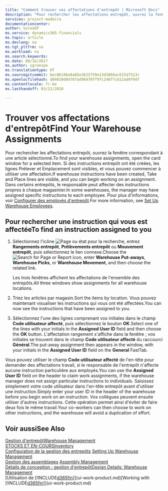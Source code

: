 ```yaml
---
title: "Comment trouver vos affectations d'entrepôt | Microsoft Docs"
description: "Pour rechercher les affectations entrepôt, ouvrez la fenêtre correspondant à une article sélectionné. Si des instructions entrepôt ont été créées, les lignes Prélever et Emplacement sont visibles, et vous pouvez commencer à utiliser une affectation. Dans certains entrepôts, le responsable peut affecter des instructions propres à chaque magasinier."
services: project-madeira
documentationcenter: 
author: SorenGP
ms.service: dynamics365-financials
ms.topic: article
ms.devlang: na
ms.tgt_pltfrm: na
ms.workload: na
ms.search.keywords: 
ms.date: 08/16/2017
ms.author: sgroespe
ms.translationtype: HT
ms.sourcegitcommit: bec0619be0a65e3625759e13d2866ac615d7513c
ms.openlocfilehash: d84010d0d707ad96970ff9fc24077cb12ad9f9df
ms.contentlocale: fr-be
ms.lasthandoff: 03/22/2018

---
```

# <a name="find-your-warehouse-assignments"></a><span data-ttu-id="23785-105">Trouver vos affectations d'entrepôt</span><span class="sxs-lookup"><span data-stu-id="23785-105">Find Your Warehouse Assignments</span></span>
<span data-ttu-id="23785-106">Pour rechercher les affectations entrepôt, ouvrez la fenêtre correspondant à une article sélectionné.</span><span class="sxs-lookup"><span data-stu-id="23785-106">To find your warehouse assignments, open the card window for a selected item.</span></span> <span data-ttu-id="23785-107">Si des instructions entrepôt ont été créées, les lignes Prélever et Emplacement sont visibles, et vous pouvez commencer à utiliser une affectation.</span><span class="sxs-lookup"><span data-stu-id="23785-107">If warehouse instructions have been created, Take and Place lines are visible, and you can begin working on an assignment.</span></span> <span data-ttu-id="23785-108">Dans certains entrepôts, le responsable peut affecter des instructions propres à chaque magasinier.</span><span class="sxs-lookup"><span data-stu-id="23785-108">In some warehouses, the manager may have assigned specific instructions to each employee.</span></span> <span data-ttu-id="23785-109">Pour plus d'informations, voir [Configurer des employés d'entrepôt](warehouse-how-to-set-up-warehouse-employees.md).</span><span class="sxs-lookup"><span data-stu-id="23785-109">For more information, see [Set Up Warehouse Employees](warehouse-how-to-set-up-warehouse-employees.md).</span></span>

## <a name="to-find-an-instruction-assigned-to-you"></a><span data-ttu-id="23785-110">Pour rechercher une instruction qui vous est affectée</span><span class="sxs-lookup"><span data-stu-id="23785-110">To find an instruction assigned to you</span></span>  
1.  <span data-ttu-id="23785-111">Sélectionnez l'icône ![Page ou état pour la recherche](media/ui-search/search_small.png "Page ou état pour la recherche"), entrez **Rangements entrepôt**, **Prélèvements entrepôt** ou **Mouvement entrepôt**, puis sélectionnez le lien connexe.</span><span class="sxs-lookup"><span data-stu-id="23785-111">Choose the ![Search for Page or Report](media/ui-search/search_small.png "Search for Page or Report icon") icon, enter **Warehouse Put-aways**, **Warehouse Picks**, or **Warehouse Movement**, and then choose the related link.</span></span>

    <span data-ttu-id="23785-112">Les trois fenêtres affichent les affectations de l'ensemble des entrepôts.</span><span class="sxs-lookup"><span data-stu-id="23785-112">All three windows show assignments for all warehouse locations.</span></span>  

2. <span data-ttu-id="23785-113">Triez les articles par magasin.</span><span class="sxs-lookup"><span data-stu-id="23785-113">Sort the items by location.</span></span> <span data-ttu-id="23785-114">Vous pouvez maintenant visualiser les instructions qui vous ont été affectées.</span><span class="sxs-lookup"><span data-stu-id="23785-114">You can now see the instructions that have been assigned to you.</span></span>  
3. <span data-ttu-id="23785-115">Sélectionnez l'une des lignes comprenant vos initiales dans le champ **Code utilisateur affecté**, puis sélectionnez le bouton **OK**.</span><span class="sxs-lookup"><span data-stu-id="23785-115">Select one of the lines with your initials in the **Assigned User ID** field and then choose the **OK** button.</span></span> <span data-ttu-id="23785-116">L'affectation rangement s'affiche dans la fenêtre ; vos initiales se trouvent dans le champ **Code utilisateur affecté** du raccourci **Général**.</span><span class="sxs-lookup"><span data-stu-id="23785-116">The put-away assignment then appears in the window, with your initials in the **Assigned User ID** field on the **General** FastTab.</span></span>  

<span data-ttu-id="23785-117">Vous pouvez utiliser le champ **Code utilisateur affecté** de l'en-tête pour demander des affectations travail, si le responsable de l'entrepôt n'affecte aucune instruction particulière aux employés.</span><span class="sxs-lookup"><span data-stu-id="23785-117">You can use the **Assigned User ID** field on the header to claim work assignments, if the warehouse manager does not assign particular instructions to individuals.</span></span> <span data-ttu-id="23785-118">Saisissez simplement votre code utilisateur dans l'en-tête entrepôt avant d'utiliser une instruction.</span><span class="sxs-lookup"><span data-stu-id="23785-118">Simply enter your user ID in the header of the warehouse before you begin work on an instruction.</span></span> <span data-ttu-id="23785-119">Vos collègues peuvent ensuite utiliser d'autres instructions. Cette opération permet ainsi d'éviter de faire deux fois le même travail.</span><span class="sxs-lookup"><span data-stu-id="23785-119">Your co-workers can then choose to work on other instructions, and the warehouse will avoid a duplication of effort.</span></span>  

## <a name="see-also"></a><span data-ttu-id="23785-120">Voir aussi</span><span class="sxs-lookup"><span data-stu-id="23785-120">See Also</span></span>  
[<span data-ttu-id="23785-121">Gestion d'entrepôt</span><span class="sxs-lookup"><span data-stu-id="23785-121">Warehouse Management</span></span>](warehouse-manage-warehouse.md)  
[<span data-ttu-id="23785-122">STOCKS ET EN-COURS</span><span class="sxs-lookup"><span data-stu-id="23785-122">Inventory</span></span>](inventory-manage-inventory.md)  
<span data-ttu-id="23785-123">[Configuration de la gestion des entrepôts](warehouse-setup-warehouse.md)   </span><span class="sxs-lookup"><span data-stu-id="23785-123">[Setting Up Warehouse Management](warehouse-setup-warehouse.md)   </span></span>  
<span data-ttu-id="23785-124">[Gestion des assemblages](assembly-assemble-items.md)  </span><span class="sxs-lookup"><span data-stu-id="23785-124">[Assembly Management](assembly-assemble-items.md)  </span></span>  
[<span data-ttu-id="23785-125">Détails de conception : gestion d'entrepôt</span><span class="sxs-lookup"><span data-stu-id="23785-125">Design Details: Warehouse Management</span></span>](design-details-warehouse-management.md)  
<span data-ttu-id="23785-126">[Utilisation de [!INCLUDE[d365fin](includes/d365fin_md.md)]](ui-work-product.md)</span><span class="sxs-lookup"><span data-stu-id="23785-126">[Working with [!INCLUDE[d365fin](includes/d365fin_md.md)]](ui-work-product.md)</span></span> 

